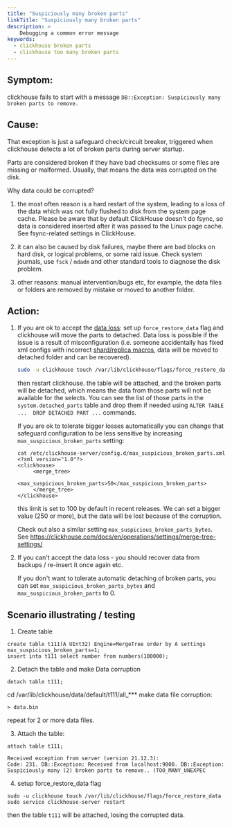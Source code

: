 ```yaml
---
title: "Suspiciously many broken parts"
linkTitle: "Suspiciously many broken parts"
description: >
    Debugging a common error message
keywords:
  - clickhouse broken parts
  - clickhouse too many broken parts
---
```


## Symptom:

clickhouse fails to start with a message `DB::Exception: Suspiciously many broken parts to remove.`

## Cause:

That exception is just a safeguard check/circuit breaker, triggered when clickhouse detects a lot of broken parts during server startup.

Parts are considered broken if they have bad checksums or some files are missing or malformed. Usually, that means the data was corrupted on the disk.

Why data could be corrupted?

1. the most often reason is a hard restart of the system, leading to a loss of the data which was not fully flushed to disk from the system page cache. Please be aware that by default ClickHouse doesn't do fsync, so data is considered inserted after it was passed to the Linux page cache. See fsync-related settings in ClickHouse.

2. it can also be caused by disk failures, maybe there are bad blocks on hard disk, or logical problems, or some raid issue. Check system journals, use `fsck` / `mdadm` and other standard tools to diagnose the disk problem. 

3. other reasons: manual intervention/bugs etc, for example, the data files or folders are removed by mistake or moved to another folder.

## Action:

1. If you are ok to accept the [data loss](/altinity-kb-setup-and-maintenance/recovery-after-complete-data-loss/): set up `force_restore_data` flag and clickhouse will move the parts to detached. Data loss is possible if the issue is a result of misconfiguration (i.e. someone accidentally has fixed xml configs with incorrect [shard/replica macros](https://altinity.com/webinarspage/deep-dive-on-clickhouse-sharding-and-replication), data will be moved to detached folder and can be recovered).

    ```bash
    sudo -u clickhouse touch /var/lib/clickhouse/flags/force_restore_data
    ``` 

    then restart clickhouse. the table will be attached, and the broken parts will be detached, which means the data from those parts will not be available for the selects. You can see the list of those parts in the `system.detached_parts` table and drop them if needed using `ALTER TABLE ...  DROP DETACHED PART ...` commands.

    If you are ok to tolerate bigger losses automatically you can change that safeguard configuration to be less sensitive by increasing `max_suspicious_broken_parts` setting:
    ```
    cat /etc/clickhouse-server/config.d/max_suspicious_broken_parts.xml
    <?xml version="1.0"?>
    <clickhouse>
         <merge_tree>
             <max_suspicious_broken_parts>50</max_suspicious_broken_parts>
         </merge_tree>
    </clickhouse>
    ```
    this limit is set to 100 by default in recent releases. We can set a bigger value (250 or more), but the data will be lost because of the corruption.

    Check out also a similar setting `max_suspicious_broken_parts_bytes`.  
    See https://clickhouse.com/docs/en/operations/settings/merge-tree-settings/

2. If you can't accept the data loss - you should recover data from backups / re-insert it once again etc.

   If you don't want to tolerate automatic detaching of broken parts, you can set `max_suspicious_broken_parts_bytes` and `max_suspicious_broken_parts` to 0.


## Scenario illustrating / testing

1. Create table
```
create table t111(A UInt32) Engine=MergeTree order by A settings max_suspicious_broken_parts=1;
insert into t111 select number from numbers(100000);
```
2. Detach the table and make Data corruption 

```
detach table t111;
```
cd /var/lib/clickhouse/data/default/t111/all_*** 
make data file corruption:
```
> data.bin
``` 
repeat for 2 or more data files.

3. Attach the table:
```
attach table t111;
 
Received exception from server (version 21.12.3):
Code: 231. DB::Exception: Received from localhost:9000. DB::Exception: Suspiciously many (2) broken parts to remove.. (TOO_MANY_UNEXPEC
```
4. setup force_restore_data flag
```
sudo -u clickhouse touch /var/lib/clickhouse/flags/force_restore_data
sudo service clickhouse-server restart
```
then the table `t111` will be attached, losing the corrupted data.
